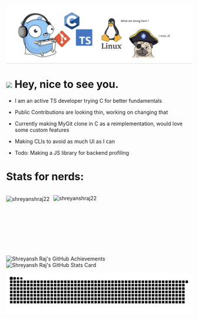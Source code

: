<img alt="banner" src="/assets/bannerImg.png">

<div style="width:100%; height:1px; background-color:#E0E0E0;"></div>
<!-- 
<p align="left"> <img src="https://komarev.com/ghpvc/?username=shreyanshraj22&label=Profile%20views&color=0e75b6&style=flat" alt="shreyanshraj22" /> </p> -->

<h1><img src="https://emojis.slackmojis.com/emojis/images/1531849430/4246/blob-sunglasses.gif?1531849430" width="30"/> Hey, nice to see you.</h1>


- I am an active TS developer trying C for better fundamentals 

- Public Contributions are looking thin, working on changing that 

- Currently making MyGit clone in C as a reimplementation, would love some custom features

- Making CLIs to avoid as much UI as I can 

- Todo: Making a JS library for backend profiling

<h1> Stats for nerds: </h1>

<div style="display: flex; width: 100%; gap: 10px">
<p><img align="center" src="https://github-readme-streak-stats.herokuapp.com/?user=shreyanshraj22&" alt="shreyanshraj22" style="height: 150px;" /></p>

<p><img align="left" src="https://github-readme-stats.vercel.app/api/top-langs?username=shreyanshraj22&show_icons=true&locale=en&layout=compact" alt="shreyanshraj22" style="height: 150px;" /></p>

</div>

<div align="left">
    <img src="https://github-profile-summary-cards.vercel.app/api/cards/profile-details?username=ShreyanshRaj22&theme=github" alt="Shreyansh Raj's GitHub Achievements" />
</div>

<div align="left">
    <img src="http://github-profile-summary-cards.vercel.app/api/cards/stats?username=ShreyanshRaj22&theme=github" alt="Shreyansh Raj's GitHub Stats Card" />
</div>




![Snake animation](https://raw.githubusercontent.com/ShreyanshRaj22/ShreyanshRaj22/output/github-snake.svg)